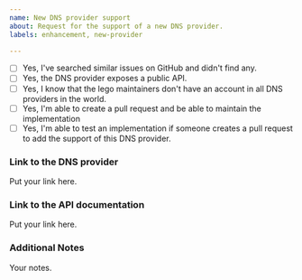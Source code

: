 ```yaml
---
name: New DNS provider support
about: Request for the support of a new DNS provider.
labels: enhancement, new-provider

---
```

<!-- PLEASE FOLLOW THE ISSUE TEMPLATE TO HELP TRIAGE AND SUPPORT! -->

- [ ] Yes, I've searched similar issues on GitHub and didn't find any.
- [ ] Yes, the DNS provider exposes a public API.
- [ ] Yes, I know that the lego maintainers don't have an account in all DNS providers in the world.
- [ ] Yes, I'm able to create a pull request and be able to maintain the implementation
- [ ] Yes, I'm able to test an implementation if someone creates a pull request to add the support of this DNS provider. 

### Link to the DNS provider

Put your link here.

### Link to the API documentation

Put your link here.

### Additional Notes

Your notes.
